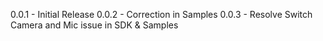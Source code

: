 0.0.1 - Initial Release
0.0.2 - Correction in Samples
0.0.3 - Resolve Switch Camera and Mic issue in SDK & Samples
